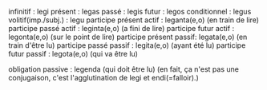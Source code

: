 
infinitif               :   legi
présent                 :   legas
passé                   :   legis
futur                   :   legos
conditionnel            :   legus
volitif(imp./subj.)     :   legu
participe présent actif :   leganta(e,o)    (en train de lire)
participe passé actif   :   leginta(e,o)    (a fini de lire)
participe futur actif   :   legonta(e,o)    (sur le point de lire)
participe présent passif:   legata(e,o)     (en train d'être lu)
participe passé passif  :   legita(e,o)     (ayant été lu)
participe futur passif  :   legota(e,o)     (qui va être lu)

obligation passive      :   legenda         (qui doit être lu)
                            (en fait, ça n'est pas une conjugaison,
                             c'est l'agglutination de legi et endi(=falloir).)
